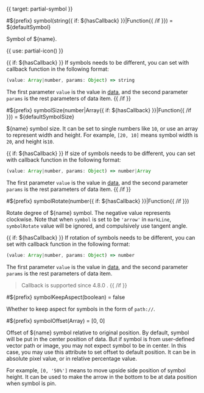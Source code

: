 
{{ target: partial-symbol }}

#${prefix} symbol(string{{ if: ${hasCallback} }}|Function{{ /if }}) = ${defaultSymbol}

<ExampleUIControlIcon default="circle" />

Symbol of ${name}.

{{ use: partial-icon() }}

{{ if: ${hasCallback} }}
If symbols needs to be different, you can set with callback function in the following format:
```js
(value: Array|number, params: Object) => string
```
The first parameter `value` is the value in [data](~series-${seriesType}.data), and the second parameter `params` is the rest parameters of data item.
{{ /if }}

#${prefix} symbolSize(number|Array{{ if: ${hasCallback} }}|Function{{ /if }}) = ${defaultSymbolSize}

<ExampleUIControlNumber min="0" />

${name} symbol size. It can be set to single numbers like `10`, or use an array to represent width and height. For example, `[20, 10]` means symbol width is `20`, and height is`10`.

{{ if: ${hasCallback} }}
If size of symbols needs to be different, you can set with callback function in the following format:
```js
(value: Array|number, params: Object) => number|Array
```
The first parameter `value` is the value in [data](~series-${seriesType}.data), and the second parameter `params` is the rest parameters of data item.
{{ /if }}

#${prefix} symbolRotate(number{{ if: ${hasCallback} }}|Function{{ /if }})

<ExampleUIControlAngle min="-180" max="180" step="1" />

Rotate degree of ${name} symbol. The negative value represents clockwise. Note that when `symbol` is set to be `'arrow'` in `markLine`, `symbolRotate` value will be ignored, and compulsively use tangent angle.

{{ if: ${hasCallback} }}
If rotation of symbols needs to be different, you can set with callback function in the following format:
```js
(value: Array|number, params: Object) => number
```
The first parameter `value` is the value in [data](~series-${seriesType}.data), and the second parameter `params` is the rest parameters of data item.
> Callback is supported since 4.8.0 .
{{ /if }}

#${prefix} symbolKeepAspect(boolean) = false

<ExampleUIControlBoolean clean="true" />

Whether to keep aspect for symbols in the form of `path://`.

#${prefix} symbolOffset(Array) = [0, 0]

<ExampleUIControlVector separate="true" dims="x,y" />

Offset of ${name} symbol relative to original position. By default, symbol will be put in the center position of data. But if symbol is from user-defined vector path or image, you may not expect symbol to be in center. In this case, you may use this attribute to set offset to default position. It can be in absolute pixel value, or in relative percentage value.

For example, `[0, '50%']` means to move upside side position of symbol height. It can be used to make the arrow in the bottom to be at data position when symbol is pin.

